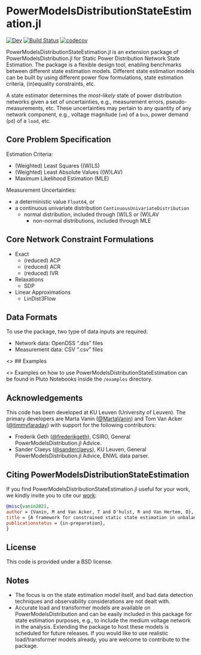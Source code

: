 # PowerModelsDistributionStateEstimation.jl

[![Dev](https://img.shields.io/badge/docs-dev-blue.svg)](https://Electa-Git.github.io/PowerModelsDistributionStateEstimation.jl/dev)
[![Build Status](https://travis-ci.com/Electa-Git/PowerModelsStateEstimation.jl.svg?token=wBsNbd12XnPoP4bx78Cy&branch=master)](https://travis-ci.com/Electa-Git/PowerModelsDistributionStateEstimation.jl)
[![codecov](https://codecov.io/gh/Electa-Git/PowerModelsStateEstimation.jl/branch/master/graph/badge.svg?token=vATNv5wVsp)](https://codecov.io/gh/Electa-Git/PowerModelsDistributionStateEstimation.jl)

PowerModelsDistributionStateEstimation.jl is an extension package of PowerModelsDistribution.jl for Static Power Distribution Network State Estimation. The package is a flexible design tool, enabling benchmarks between different state estimation models. Different state estimation models can be built by using different power flow formulations, state estimation criteria, (in)equality constraints, etc.

A state estimator determines the *most-likely* state of power distribution networks given a set of uncertainties, e.g., measurement errors, pseudo-measurements, etc. These uncertainties may pertain to any quantity of any network component, e.g., voltage magnitude (`vm`) of a `bus`, power demand (`pd`) of a `load`, etc.

## Core Problem Specification

Estimation Criteria:
- (Weighted) Least Squares ((W)LS)
- (Weighted) Least Absolute Values ((W)LAV)
- Maximum Likelihood Estimation (MLE)

Measurement Uncertainties:
- a deterministic value `Float64`, or
- a continuous univariate distribution `ContinuousUnivariateDistribution`
	- normal distribution, included through (W)LS or (W)LAV
    	- non-normal distributions, included through MLE

## Core Network Constraint Formulations

- Exact
	- (reduced) ACP
	- (reduced) ACR
	- (reduced) IVR
- Relaxations
	- SDP 
- Linear Approximations 
	- LinDist3Flow

## Data Formats

To use the package, two type of data inputs are required:
- Network data: OpenDSS “.dss” files
- Measurement data: CSV “.csv” files

<> ## Examples

<> Examples on how to use PowerModelsDistributionStateEstimation can be found in Pluto Notebooks inside the `/examples` directory.

## Acknowledgements

This code has been developed at KU Leuven (University of Leuven). The primary
developers are Marta Vanin ([@MartaVanin](https://github.com/MartaVanin)) and Tom Van Acker ([@timmyfaraday](https://github.com/timmyfaraday)) with support for
the following contributors:

- Frederik Geth ([@frederikgeth](https://github.com/frederikgeth)), CSIRO, General PowerModelsDistribution.jl Advice.
- Sander Claeys ([@sanderclaeys](https://github.com/sanderclaeys)), KU Leuven, General PowerModelsDistribution.jl Advice, ENWL data parser.

## Citing PowerModelsDistributionStateEstimation

If you find PowerModelsDistributionStateEstimation.jl useful for your work, we kindly invite you to cite our [work](https://lirias.kuleuven.be/handle/123456789/662982):

```bibtex
@misc{vanin2021,
author = {Vanin, M and Van Acker, T and D'hulst, R and Van Hertem, D},
title = {A framework for constrained static state estimation in unbalanced distribution networks},
publicationstatus = {in-preparation},
}

```

## License

This code is provided under a BSD license.

## Notes

- The focus is on the state estimation model itself, and bad data detection techniques and observability considerations are not dealt with.
- Accurate load and transformer models are available on PowerModelsDistribution and can be easily included in this package for state estimation purposes, e.g., to include the medium voltage network in the analysis. Extending the package to host these models is scheduled for future releases. If you would like to use realistic load/transformer models already, you are welcome to contribute to the package.
